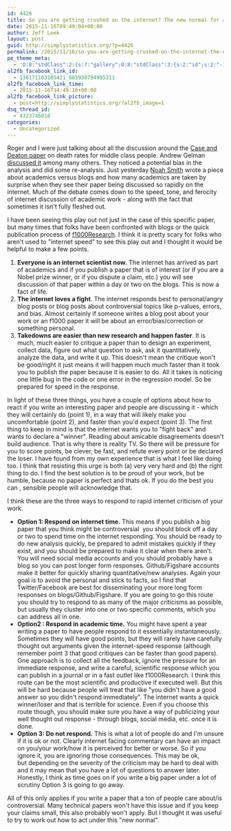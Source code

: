 ```yaml
---
id: 4426
title: So you are getting crushed on the internet? The new normal for academics.
date: 2015-11-16T09:49:04+00:00
author: Jeff Leek
layout: post
guid: http://simplystatistics.org/?p=4426
permalink: /2015/11/16/so-you-are-getting-crushed-on-the-internet-the-new-normal-for-academics/
pe_theme_meta:
  - 'O:8:"stdClass":2:{s:7:"gallery";O:8:"stdClass":3:{s:2:"id";s:2:"-1";s:5:"width";s:0:"";s:6:"height";s:0:"";}s:5:"video";O:8:"stdClass":1:{s:2:"id";s:2:"-1";}}'
al2fb_facebook_link_id:
  - 136171103105421_883938794995311
al2fb_facebook_link_time:
  - 2015-11-16T14:49:16+00:00
al2fb_facebook_link_picture:
  - post=http://simplystatistics.org/?al2fb_image=1
dsq_thread_id:
  - 4323746018
categories:
  - Uncategorized
---
```

Roger and I were just talking about all the discussion around the [Case and Deaton paper](http://www.pnas.org/content/early/2015/10/29/1518393112.full.pdf) on death rates for middle class people. Andrew Gelman [discussed it](http://www.slate.com/articles/health_and_science/science/2015/11/death_rates_for_white_middle_aged_americans_are_not_increasing.html) among many others. They noticed a potential bias in the analysis and did some re-analysis. Just yesterday [Noah Smith](http://noahpinionblog.blogspot.com/2015/11/gelman-vs-case-deaton-academics-vs.html) wrote a piece about academics versus blogs and how many academics are taken by surprise when they see their paper being discussed so rapidly on the internet. Much of the debate comes down to the speed, tone, and ferocity of internet discussion of academic work - along with the fact that sometimes it isn't fully fleshed out.

I have been seeing this play out not just in the case of this specific paper, but many times that folks have been confronted with blogs or the quick publication process of [f1000Research](http://f1000research.com/). I think it is pretty scary for folks who aren't used to "internet speed" to see this play out and I thought it would be helpful to make a few points.

  1. **Everyone is an internet scientist now.** The internet has arrived as part of academics and if you publish a paper that is of interest (or if you are a Nobel prize winner, or if you dispute a claim, etc.) you will see discussion of that paper within a day or two on the blogs. This is now a fact of life.
  2. **The internet loves a fight**. The internet responds best to personal/angry blog posts or blog posts about controversial topics like p-values, errors, and bias. Almost certainly if someone writes a blog post about your work or an f1000 paper it will be about an error/bias/correction or something personal.
  3. **Takedowns are easier than new research and happen faster**. It is much, much easier to critique a paper than to design an experiment, collect data, figure out what question to ask, ask it quantitatively, analyze the data, and write it up. This doesn't mean the critique won't be good/right it just means it will happen much much faster than it took you to publish the paper because it is easier to do. All it takes is noticing one little bug in the code or one error in the regression model. So be prepared for speed in the response.

In light of these three things, you have a couple of options about how to react if you write an interesting paper and people are discussing it - which they will certainly do (point 1), in a way that will likely make you uncomfortable (point 2), and faster than you'd expect (point 3). The first thing to keep in mind is that the internet wants you to "fight back" and wants to declare a "winner". Reading about amicable disagreements doesn't build audience. That is why there is reality TV. So there will be pressure for you to score points, be clever, be fast, and refute every point or be declared the loser. I have found from my own experience that is what I feel like doing too. I think that resisting this urge is both (a) very very hard and (b) the right thing to do. I find the best solution is to be proud of your work, but be humble, because no paper is perfect and thats ok. If you do the best you can , sensible people will acknowledge that.

I think these are the three ways to respond to rapid internet criticism of your work.

  * **Option 1: Respond on internet time.** This means if you publish a big paper that you think might be controversial  you should block off a day or two to spend time on the internet responding. You should be ready to do new analysis quickly, be prepared to admit mistakes quickly if they exist, and you should be prepared to make it clear when there aren't. You will need social media accounts and you should probably have a blog so you can post longer form responses. Github/Figshare accounts make it better for quickly sharing quantitative/new analyses. Again your goal is to avoid the personal and stick to facts, so I find that Twitter/Facebook are best for disseminating your more long form responses on blogs/Github/Figshare. If you are going to go this route you should try to respond to as many of the major criticisms as possible, but usually they cluster into one or two specific comments, which you can address all in one.
  * **Option2 : Respond in academic time.** You might have spent a year writing a paper to have people respond to it essentially instantaneously. Sometimes they will have good points, but they will rarely have carefully thought out arguments given the internet-speed response (although remember point 3 that good critiques can be faster than good papers). One approach is to collect all the feedback, ignore the pressure for an immediate response, and write a careful, scientific response which you can publish in a journal or in a fast outlet like f1000Research. I think this route can be the most scientific and productive if executed well. But this will be hard because people will treat that like "you didn't have a good answer so you didn't respond immediately". The internet wants a quick winner/loser and that is terrible for science. Even if you choose this route though, you should make sure you have a way of publicizing your well thought out response - through blogs, social media, etc. once it is done.
  * **Option 3: Do not respond.** This is what a lot of people do and I'm unsure if it is ok or not. Clearly internet facing commentary can have an impact on you/your work/how it is perceived for better or worse. So if you ignore it, you are ignoring those consequences. This may be ok, but depending on the severity of the criticism may be hard to deal with and it may mean that you have a lot of questions to answer later. Honestly, I think as time goes on if you write a big paper under a lot of scrutiny Option 3 is going to go away.

All of this only applies if you write a paper that a ton of people care about/is controversial. Many technical papers won't have this issue and if you keep your claims small, this also probably won't apply. But I thought it was useful to try to work out how to act under this "new normal".
